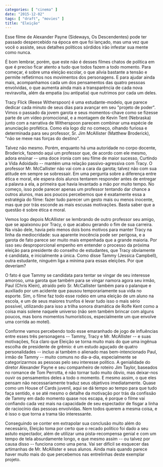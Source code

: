 ```yaml
---
categories: [ "cinema" ]
date: "2015-12-02"
tags: [ "draft", "movies" ]
title: "Eleição"
---
```

Esse filme de Alexander Payne (Sideways, Os Descendentes) pode ter
passado despercebido na época em que foi lançado, mas uma vez que
você o assiste, seus detalhes políticos sórdidos irão infestar sua
mente como nunca.

É bom lembrar, porém, que este não é desses filmes chatos de política
em que é preciso ficar atento a tudo que todos fazem a todo momento. Para
começar, é sobre uma eleição escolar, o que alivia bastante a tensão
e permite refletirmos nos movimentos dos personagens. E para ajudar ainda
mais, acompanhamos cada um dos pensamentos das quatro pessoas envolvidas,
o que aumenta ainda mais a transparência de cada nova reviravolta,
além da empatia (ou antipatia) que nutrimos por cada um deles.

Tracy Flick (Reese Witherspoon) é uma estudante-modelo, que parece
dedicar cada minuto de seus dias para avançar em seu "projeto de
poder". Vimos o passado da jovem garota e seus momentos-chave como
se fizesse parte de um vídeo promocional, e a montagem de Kevin Tent
(Nebraska) junto com a narrativa de Witherspoon parecem combinar uma
espécie de anunciação profética. Como ela logo diz no começo,
olhando furiosa e determinada para seu professor, Sr. Jim McAllister
(Matthew Broderick), "não se mexe nas forças do destino".

Talvez não mesmo. Porém, enquanto há uma autoridade no corpo docente,
Broderick, fazendo aqui um professor que, de acordo com ele mesmo, adora
ensinar -- uma doce ironia com seu filme de maior sucesso, Curtindo a
Vida Adoidado -- mantém uma relação passivo-agressiva com Tracy. O
professor Mr. McCallister não vai com a cara da garota; talvez não com
sua atitude em sempre se sobressair. Em uma pergunta sobre a diferença
entre ética e moral, ele espera dois alunos tentarem responder antes
de entregar a palavra a ela, a primeira que havia levantado a mão por
muito tempo. No começo, isso pode parecer apenas um professor tentando
dar chance a outros alunos, mas aos poucos percebemos que é exatamente
essa a estratégia do filme: fazer tudo parecer um gesto mais ou menos
inocente, mas que por trás esconde as mais escusas motivações. Basta
saber que a questão é sobre ética e moral.

Vemos logo depois McAllister se lembrando de outro professor seu amigo,
que se apaixonou por Tracy, o que acabou gerando o fim de sua carreira. Na
visão dele, havia pelo menos dois bons motivos para manter Tracy na linha
da mediocridade: sua aparente inocência pode ser perigosa, e a garota de
fato parece ser muito mais empenhada que a grande maioria. Por isso seu
desproporcional empenho em entender o processo da próxima eleição
para presidente do conselho de estudantes, que Tracy obviamente é
candidata, e inicialmente a única. Como disse Tammy (Jessica Campbell),
outra estudante, ninguém liga a mínima para essas eleições. Por que
deveriam?

O fato é que Tammy se candidata para tentar se vingar de seu interesse
amoroso, uma garota que também para se vingar namora agora seu irmão,
Paul (Chris Klein), atraído pelo Sr. McCallister também para o
palanque e auxiliado por um acidente que pausou temporariamente sua
vida no esporte. Sim, o filme faz todo esse rodeio em uma eleição de
um aluno na escola, e um de seus maiores trunfos é levar tudo isso o
mais sério possível, utilizando para isso a trilha sonora dramática
de Rolfe Kent como a coisa mais solene naquele universo (não sem também
brincar com alguns poucos, mas bons momentos humorísticos, especialmente
um que envolve uma corrida ao motel).

Conforme vamos percebendo todo esse emaranhado de jogo de influências
entre esses três personagens -- Tammy, Tracy e Mr. McAllister -- e suas
motivações, fica claro que Eleição se torna muito mais do que uma
ingênua escolha de presidente de grêmio: é um estudo aguçado de quatro
personalidades -- incluo aí também o alienado mas bem-intencionado
Paul, irmão de Tammy -- muito comuns no dia-a-dia, especialmente se
categorizarmos as pessoas pelo seu interesse político. A genialidade
do diretor Alexander Payne e seu companheiro de roteiro Jim Taylor,
baseados no romance de Tom Perrotta, é não tornar tudo muito óbvio,
mas deixar-nos ouvir os pensamentos deles a todo o momento. E mesmo
assim, o que eles pensam não necessariamente traduz seus objetivos
imediatamente. Quase como um House of Cards juvenil, aqui se dá tempo
ao tempo para que tudo faça sentido, e se até mesmo o detalhe da
motivação por trás da confissão de Tammy em dado momento quase nos
escapa, é porque o filme vai confiando cada vez mais na capacidade
de seu espectador de fisgar a linha de raciocínio das pessoas
envolvidas. Nem todos querem a mesma coisa, e é isso o que torna a
trama tão interessante.

Conseguindo se conter em extrapolar sua conclusão muito além do
necessário, Eleição toma por certo que o recado político foi dado a
seu astuto espectador, além de utilizar uma pista-recompensa genial e com
um tempo de tela absurdamente longo, e que mesmo assim -- ou talvez por
causa disso -- funciona como uma pena. Vai ser difícil se esquecer das
artimanhas de Mr. McAllister e seus alunos. Ainda mais quando parece haver
muito mais do que percebemos nas entrelinhas deste exemplar projeto.

